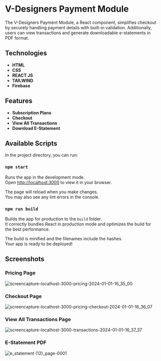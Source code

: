 # V-Designers Payment Module

The V-Designers Payment Module, a React component, simplifies checkout by securely handling payment details with built-in validation. Additionally, users can view transactions and generate downloadable e-statements in PDF format.

## Technologies

- **HTML**
- **CSS**
- **REACT JS**
- **TAILWIND**
- **Firebase**

## Features

- **Subscription Plans**
- **Checkout**
- **View All Transactions**
- **Download E-Statement**

## Available Scripts

In the project directory, you can run:

### `npm start`

Runs the app in the development mode.\
Open [http://localhost:3000](http://localhost:3000) to view it in your browser.

The page will reload when you make changes.\
You may also see any lint errors in the console.

### `npm run build`

Builds the app for production to the `build` folder.\
It correctly bundles React in production mode and optimizes the build for the best performance.

The build is minified and the filenames include the hashes.\
Your app is ready to be deployed!

## Screenshots

### Pricing Page

![screencapture-localhost-3000-pricing-2024-01-01-16_35_00](https://github.com/KaShiekzmi/V-Desginers-Payment-Module-Project-with-React-Js-Firebase-Tailwind/assets/114513868/292b717d-e4d0-4567-a8eb-f94ed537a70c)

### Checkout Page

![screencapture-localhost-3000-pricing-checkout-2024-01-01-16_36_07](https://github.com/KaShiekzmi/V-Desginers-Payment-Module-Project-with-React-Js-Firebase-Tailwind/assets/114513868/90039222-f23b-4a2c-8be2-ca155fbe3b5e)

### View All Transactions Page

![screencapture-localhost-3000-transactions-2024-01-01-16_37_37](https://github.com/KaShiekzmi/V-Desginers-Payment-Module-Project-with-React-Js-Firebase-Tailwind/assets/114513868/b45c6f55-833a-46bb-aee9-f0e0c75de7ed)

### E-Statement PDF

![e_statement (12)_page-0001](https://github.com/KaShiekzmi/V-Desginers-Payment-Module-Project-with-React-Js-Firebase-Tailwind/assets/114513868/accb508b-ce9a-4bdb-8f90-99a26eb690dd)
